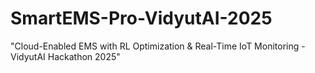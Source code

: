 # SmartEMS-Pro-VidyutAI-2025
"Cloud-Enabled EMS with RL Optimization &amp; Real-Time IoT Monitoring - VidyutAI Hackathon 2025"
